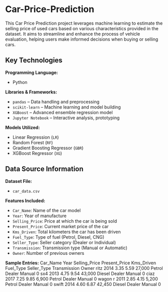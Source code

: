 # Car-Price-Prediction
This Car Price Prediction project leverages machine learning to estimate the selling price of used cars based on various characteristics provided in the dataset. It aims to streamline and enhance the process of vehicle evaluation, helping users make informed decisions when buying or selling cars.

## Key Technologies

**Programming Language:**  
- Python

**Libraries & Frameworks:**  
- `pandas` &ndash; Data handling and preprocessing  
- `scikit-learn` &ndash; Machine learning and model building  
- `XGBoost` &ndash; Advanced ensemble regression model  
- `Jupyter Notebook` &ndash; Interactive analysis, prototyping

**Models Utilized:**  
- Linear Regression (`LR`)  
- Random Forest (`RF`)  
- Gradient Boosting Regressor (`GBR`)  
- XGBoost Regressor (`XG`)

## Data Source Information

**Dataset File:**  
- `car_data.csv`

**Features Included:**  
- `Car_Name`: Name of the car model  
- `Year`: Year of manufacture  
- `Selling_Price`: Price at which the car is being sold  
- `Present_Price`: Current market price of the car  
- `Kms_Driven`: Total kilometers the car has been driven  
- `Fuel_Type`: Type of fuel (Petrol, Diesel, CNG)  
- `Seller_Type`: Seller category (Dealer or Individual)  
- `Transmission`: Transmission type (Manual or Automatic)  
- `Owner`: Number of previous owners  

**Sample Entries:**
Car_Name	Year	Selling_Price	Present_Price	Kms_Driven	Fuel_Type	Seller_Type	Transmission	Owner
ritz	2014	3.35	5.59	27,000	Petrol	Dealer	Manual	0
sx4	2013	4.75	9.54	43,000	Diesel	Dealer	Manual	0
ciaz	2017	7.25	9.85	6,900	Petrol	Dealer	Manual	0
wagon r	2011	2.85	4.15	5,200	Petrol	Dealer	Manual	0
swift	2014	4.60	6.87	42,450	Diesel	Dealer	Manual	0
